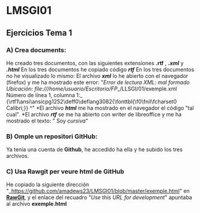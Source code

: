 # LMSGI01
## Ejercicios Tema 1

### A) Crea documents:
He creado tres documentos, con las siguientes extensiones **.rtf** , **_.xml_** y **_.html_**  En los tres documentos he copiado código **_rtf_**  En los tres documentos no he visualizado lo mismo:  El archivo **_xml_** lo he abierto con el navegador (firefox) y me ha mostrado este error:  "_Error de lectura XML: mal formado Ubicación: file:///home/usuario/Escritorio/FP__/LLSGI/01/exemple.xml Número de línea 1, columna 1:_  {\rtf1\ansi\ansicpg1252\deff0\deflang3082{\fonttbl{\f0\fnil\fcharset0 Calibri;}} ^"  *El archivo **_html_** me ha mostrado en el navegador el código "tal cual".  *El archivo **_rtf_** se me ha abierto con writer de libreoffice y me ha mostrado el texto: " Soy _cursiva_"
### B) Omple un repositori GitHub:
Ya tenía una cuenta de **Github**, he accedido ha ella y he subido los tres archivos.
### C) Usa Rawgit per veure html de GitHub
He copiado la siguiente dirección "_https://github.com/amadews23/LMSGI01/blob/master/exemple.html" en [**RawGit**]( https://rawgit.com/), y el enlace del recuadro "_Use this URL for development_" apuntaba al archivo **exemple.html**    
